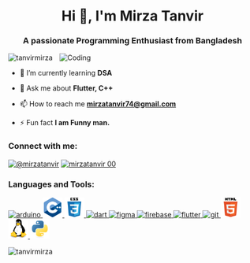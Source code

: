<h1 align="center">Hi 👋, I'm Mirza Tanvir</h1>
<h3 align="center">A passionate Programming Enthusiast from Bangladesh</h3>

<img align="right" alt="Coding" width="400" src="https://www.google.com/search?q=animated+coding+gif&client=ms-android-huawei-rev1&prmd=ivn&sxsrf=ALiCzsYwOuKgoLSxbCavFFxtbk00xYlk0w:1661307895672&source=lnms&tbm=isch&sa=X&ved=2ahUKEwjLnu-Xtt75AhWGUWwGHYvzB4sQ_AUoAXoECAIQAQ&biw=360&bih=655&dpr=2#imgrc=6_7BCMkOF0X1vM">

<p align="left"> <img src="https://komarev.com/ghpvc/?username=tanvirmirza&label=Profile%20views&color=0e75b6&style=flat" alt="tanvirmirza" /> </p>

- 🌱 I’m currently learning **DSA**

- 💬 Ask me about **Flutter, C++**

- 📫 How to reach me **mirzatanvir74@gmail.com**

- ⚡ Fun fact **I am Funny man.**

<h3 align="left">Connect with me:</h3>
<p align="left">
<a href="https://linkedin.com/in/@mirzatanvir" target="blank"><img align="center" src="https://raw.githubusercontent.com/rahuldkjain/github-profile-readme-generator/master/src/images/icons/Social/linked-in-alt.svg" alt="@mirzatanvir" height="30" width="40" /></a>
<a href="https://fb.com/mirzatanvir 00" target="blank"><img align="center" src="https://raw.githubusercontent.com/rahuldkjain/github-profile-readme-generator/master/src/images/icons/Social/facebook.svg" alt="mirzatanvir 00" height="30" width="40" /></a>
</p>

<h3 align="left">Languages and Tools:</h3>
<p align="left"> <a href="https://www.arduino.cc/" target="_blank" rel="noreferrer"> <img src="https://cdn.worldvectorlogo.com/logos/arduino-1.svg" alt="arduino" width="40" height="40"/> </a> <a href="https://www.w3schools.com/cpp/" target="_blank" rel="noreferrer"> <img src="https://raw.githubusercontent.com/devicons/devicon/master/icons/cplusplus/cplusplus-original.svg" alt="cplusplus" width="40" height="40"/> </a> <a href="https://www.w3schools.com/css/" target="_blank" rel="noreferrer"> <img src="https://raw.githubusercontent.com/devicons/devicon/master/icons/css3/css3-original-wordmark.svg" alt="css3" width="40" height="40"/> </a> <a href="https://dart.dev" target="_blank" rel="noreferrer"> <img src="https://www.vectorlogo.zone/logos/dartlang/dartlang-icon.svg" alt="dart" width="40" height="40"/> </a> <a href="https://www.figma.com/" target="_blank" rel="noreferrer"> <img src="https://www.vectorlogo.zone/logos/figma/figma-icon.svg" alt="figma" width="40" height="40"/> </a> <a href="https://firebase.google.com/" target="_blank" rel="noreferrer"> <img src="https://www.vectorlogo.zone/logos/firebase/firebase-icon.svg" alt="firebase" width="40" height="40"/> </a> <a href="https://flutter.dev" target="_blank" rel="noreferrer"> <img src="https://www.vectorlogo.zone/logos/flutterio/flutterio-icon.svg" alt="flutter" width="40" height="40"/> </a> <a href="https://git-scm.com/" target="_blank" rel="noreferrer"> <img src="https://www.vectorlogo.zone/logos/git-scm/git-scm-icon.svg" alt="git" width="40" height="40"/> </a> <a href="https://www.w3.org/html/" target="_blank" rel="noreferrer"> <img src="https://raw.githubusercontent.com/devicons/devicon/master/icons/html5/html5-original-wordmark.svg" alt="html5" width="40" height="40"/> </a> <a href="https://www.linux.org/" target="_blank" rel="noreferrer"> <img src="https://raw.githubusercontent.com/devicons/devicon/master/icons/linux/linux-original.svg" alt="linux" width="40" height="40"/> </a> <a href="https://www.python.org" target="_blank" rel="noreferrer"> <img src="https://raw.githubusercontent.com/devicons/devicon/master/icons/python/python-original.svg" alt="python" width="40" height="40"/> </a> </p>

<p><img align="center" src="https://github-readme-stats.vercel.app/api/top-langs?username=tanvirmirza&show_icons=true&locale=en&layout=compact" alt="tanvirmirza" /></p>

